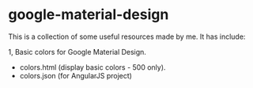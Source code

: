 # google-material-design

This is a collection of some useful resources made by me.
It has include:

1, Basic colors for Google Material Design.
+ colors.html (display basic colors - 500 only).
+ colors.json (for AngularJS project)
